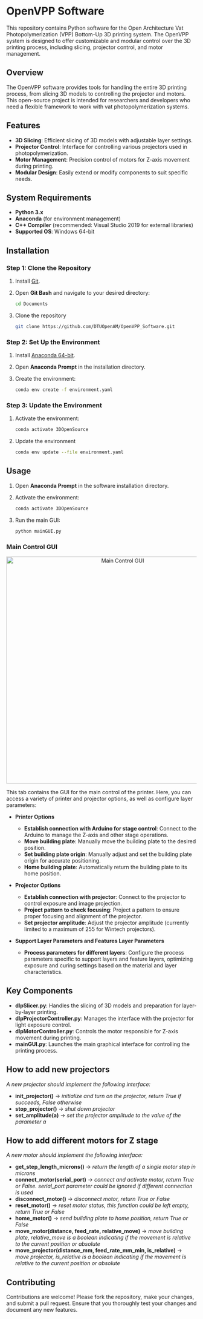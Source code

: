 # OpenVPP Software

This repository contains Python software for the Open Architecture Vat Photopolymerization (VPP) Bottom-Up 3D printing system. The OpenVPP system is designed to offer customizable and modular control over the 3D printing process, including slicing, projector control, and motor management.

## Overview

The OpenVPP software provides tools for handling the entire 3D printing process, from slicing 3D models to controlling the projector and motors. This open-source project is intended for researchers and developers who need a flexible framework to work with vat photopolymerization systems.

## Features

- **3D Slicing**: Efficient slicing of 3D models with adjustable layer settings.
- **Projector Control**: Interface for controlling various projectors used in photopolymerization.
- **Motor Management**: Precision control of motors for Z-axis movement during printing.
- **Modular Design**: Easily extend or modify components to suit specific needs.

## System Requirements

- **Python 3.x**
- **Anaconda** (for environment management)
- **C++ Compiler** (recommended: Visual Studio 2019 for external libraries)
- **Supported OS**: Windows 64-bit

## Installation

### Step 1: Clone the Repository

1. Install [Git](https://git-scm.com/downloads).
2. Open **Git Bash** and navigate to your desired directory:
   
   ```bash
   cd Documents

4. Clone the repository
   
   ```bash
   git clone https://github.com/DTUOpenAM/OpenVPP_Software.git

### Step 2: Set Up the Environment

1. Install [Anaconda 64-bit](https://www.anaconda.com/products/individual).
2. Open **Anaconda Prompt** in the installation directory.
3. Create the environment:
   
   ```bash
   conda env create -f environment.yaml
   
### Step 3: Update the Environment

1. Activate the environment:
   
   ```bash
   conda activate 3DOpenSource
   
3. Update the environment
   
   ```bash
   conda env update --file environment.yaml

## Usage

1. Open **Anaconda Prompt** in the software installation directory.
2. Activate the environment:
   
   ```bash
   conda activate 3DOpenSource
   
3. Run the main GUI:

   ```bash
   python mainGUI.py

### Main Control GUI

<p align="center">
  <img src="misc/git/software_main_picture.png" alt="Main Control GUI" width="600"/>
</p>

This tab contains the GUI for the main control of the printer. Here, you can access a variety of printer and projector options, as well as configure layer parameters:

- **Printer Options**
  
  - **Establish connection with Arduino for stage control**: Connect to the Arduino to manage the Z-axis and other stage operations.
  - **Move building plate**: Manually move the building plate to the desired position.
  - **Set building plate origin**: Manually adjust and set the building plate origin for accurate positioning.
  - **Home building plate**: Automatically return the building plate to its home position.

- **Projector Options**
  
  - **Establish connection with projector**: Connect to the projector to control exposure and image projection.
  - **Project pattern to check focusing**: Project a pattern to ensure proper focusing and alignment of the projector.
  - **Set projector amplitude**: Adjust the projector amplitude (currently limited to a maximum of 255 for Wintech projectors).

- **Support Layer Parameters and Features Layer Parameters**
  
  - **Process parameters for different layers**: Configure the process parameters specific to support layers and feature layers, optimizing exposure and curing settings based on the material and layer characteristics.


   
## Key Components

- **dlpSlicer.py**: Handles the slicing of 3D models and preparation for layer-by-layer printing.
- **dlpProjectorController.py**: Manages the interface with the projector for light exposure control.
- **dlpMotorController.py**: Controls the motor responsible for Z-axis movement during printing.
- **mainGUI.py**: Launches the main graphical interface for controlling the printing process.

## How to add new projectors

*A new projector should implement the following interface:*

- **init_projector()** -> *initialize and turn on the projector, return True if succeeds, False otherwise*
- **stop_projector()** -> *shut down projector*
- **set_amplitude(a)** -> *set the projector amplitude to the value of the parameter a*

## How to add different motors for Z stage

*A new motor should implement the following interface:*

- **get_step_length_microns()** -> *return the length of a single motor step in microns*
- **connect_motor(serial_port)** -> *connect and activate motor, return True or False. serial_port parameter could be ignored if different connection is used*
- **disconnect_motor()** -> *disconnect motor, return True or False*
- **reset_motor()** -> *reset motor status, this function could be left empty, return True or False*
- **home_motor()** -> *send building plate to home position, return True or False*
- **move_motor(distance, feed_rate, relative_move)** -> *move building plate, relative_move is a boolean indicating if the movement is relative to the current position or absolute*
- **move_projector(distance_mm, feed_rate_mm_min, is_relative)** -> *move projector, is_relative is a boolean indicating if the movement is relative to the current position or absolute*

## Contributing

Contributions are welcome! Please fork the repository, make your changes, and submit a pull request. Ensure that you thoroughly test your changes and document any new features.

